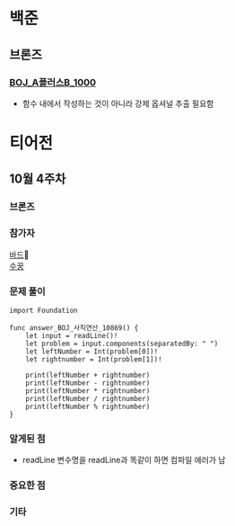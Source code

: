 # 백준

## 브론즈

### [BOJ_A플러스B_1000](9990a3834d3022254d887f6fe90cfd9f0e040b89)
- 함수 내에서 작성하는 것이 아니라 강제 옵셔널 추출 필요함

# 티어전
## 10월 4주차
### 브론즈
### 참가자
[바드](https://github.com/bar-d)🏅  
[수꿍](https://github.com/Jeon-Minsu)  

### 문제 풀이
```
import Foundation

func answer_BOJ_사칙연산_10869() {
    let input = readLine()!
    let problem = input.components(separatedBy: " ")
    let leftNumber = Int(problem[0])!
    let rightnumber = Int(problem[1])!
    
    print(leftNumber + rightnumber)
    print(leftNumber - rightnumber)
    print(leftNumber * rightnumber)
    print(leftNumber / rightnumber)
    print(leftNumber % rightnumber)
}
```
### 알게된 점
- readLine 변수명을 readLine과 똑같이 하면 컴파일 에러가 남
### 중요한 점

### 기타